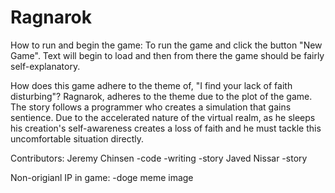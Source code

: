 # Ragnarok

How to run and begin the game:
To run the game and click the button "New Game". Text will begin to load and then from there the game should be fairly self-explanatory.

How does this game adhere to the theme of, "I find your lack of faith disturbing"?
Ragnarok, adheres to the theme due to the plot of the game. The story follows a programmer who creates a simulation that gains sentience. Due to the accelerated nature of the virtual realm, as he sleeps his creation's self-awareness creates a loss of faith and he must tackle this uncomfortable situation directly.

Contributors:
Jeremy Chinsen 
-code
-writing
-story
Javed Nissar
-story

Non-origianl IP in game:
-doge meme image
